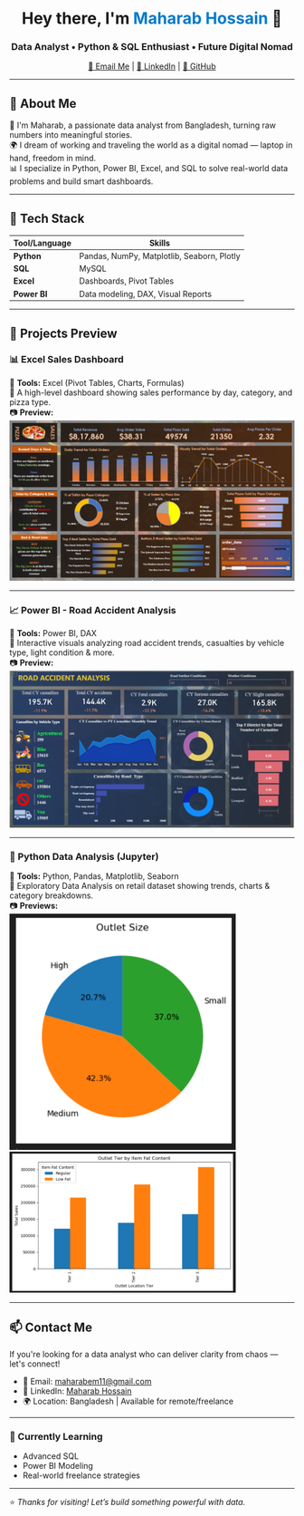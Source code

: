 <h1 align="center">Hey there, I'm <span style="color:#007ACC;">Maharab Hossain</span> 👋</h1>
<h3 align="center">Data Analyst • Python & SQL Enthusiast • Future Digital Nomad</h3>

<p align="center">
  <a href="mailto:maharabem11@gmail.com">📧 Email Me</a> |
  <a href="https://www.linkedin.com/in/maharab-hossain-40a25b310">💼 LinkedIn</a> |
  <a href="https://github.com/Maharab022">🐙 GitHub</a>
</p>

---

## 🌟 About Me

🚀 I'm Maharab, a passionate data analyst from Bangladesh, turning raw numbers into meaningful stories.  
🌍 I dream of working and traveling the world as a digital nomad — laptop in hand, freedom in mind.  
📊 I specialize in Python, Power BI, Excel, and SQL to solve real-world data problems and build smart dashboards.

---

## 💼 Tech Stack

| Tool/Language        | Skills                         |
|----------------------|--------------------------------|
| **Python**           | Pandas, NumPy, Matplotlib, Seaborn, Plotly |
| **SQL**              | MySQL                          |
| **Excel**            | Dashboards, Pivot Tables       |
| **Power BI**         | Data modeling, DAX, Visual Reports |

---

## 🧠 Projects Preview

### 📊 Excel Sales Dashboard
📌 **Tools:** Excel (Pivot Tables, Charts, Formulas)  
📝 A high-level dashboard showing sales performance by day, category, and pizza type.  
📷 **Preview:**  
<img src="https://github.com/Maharab022/Maharab022/blob/main/excel_dashboard.png?raw=true" width="700"/>

---

### 📈 Power BI - Road Accident Analysis
📌 **Tools:** Power BI, DAX  
📝 Interactive visuals analyzing road accident trends, casualties by vehicle type, light condition & more.  
📷 **Preview:**  
<img src="https://github.com/Maharab022/Maharab022/blob/main/powerbi_dashboard.png?raw=true" width="700"/>

---

### 🐍 Python Data Analysis (Jupyter)
📌 **Tools:** Python, Pandas, Matplotlib, Seaborn  
📝 Exploratory Data Analysis on retail dataset showing trends, charts & category breakdowns.  
📷 **Previews:**  
<img src="https://github.com/Maharab022/Maharab022/blob/main/python_chart1%20(1).png?raw=true" width="400"/>  
<img src="https://github.com/Maharab022/Maharab022/blob/main/python_chart2%20(1).png?raw=true" width="400"/>

---

## 📫 Contact Me

If you're looking for a data analyst who can deliver clarity from chaos — let's connect!

- 📧 Email: maharabem11@gmail.com  
- 🔗 LinkedIn: [Maharab Hossain](https://www.linkedin.com/in/maharab-hossain-40a25b310)  
- 🌍 Location: Bangladesh | Available for remote/freelance

---

### 🌱 Currently Learning
- Advanced SQL  
- Power BI Modeling  
- Real-world freelance strategies

---

⭐ *Thanks for visiting! Let’s build something powerful with data.*


